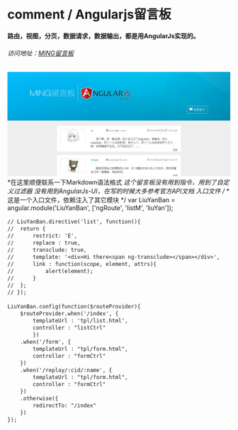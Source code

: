 # comment / Angularjs留言板
#### 路由，视图，分页，数据请求，数据输出，都是用AngularJs实现的。
###### 访问地址：[MING留言板](http://www.jmingzi.cn/demo/comment/src)
![MING留言板](./src/images/logo.png)
*在这里顺便联系一下Markdown语法格式 *这个留言板没有用到指令，用到了自定义过滤器* *没有用到AngularJs-UI，在写的时候大多参考官方API文档
入口文件
	/*
	*这是一个入口文件，依赖注入了其它模块
	*/
	var LiuYanBan = angular.module('LiuYanBan', ['ngRoute', 'listM', 'liuYan']);

	// LiuYanBan.directive('list', function(){
	// 	return {
	// 		restrict: 'E',
	// 		replace : true,
	// 		transclude: true,
	// 		template: '<div>Hi there<span ng-transclude></span></div>',
	// 		link : function(scope, element, attrs){
	// 			alert(element);
	// 		}
	// 	};
	// });

	LiuYanBan.config(function($routeProvider){
		$routeProvider.when('/index', {
			templateUrl : 'tpl/list.html',
			controller : "listCtrl"
			})
		.when('/form', {
			templateUrl : "tpl/form.html",
			controller : "formCtrl"
		})
		.when('/replay/:cid/:name', {
			templateUrl : "tpl/form.html",
			controller : "formCtrl"
		})
		.otherwise({
			redirectTo: "/index"
		})
	});
